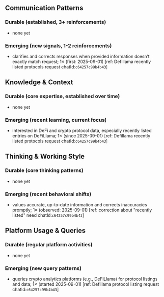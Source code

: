 ## Communication Patterns
### Durable (established, 3+ reinforcements)
- none yet

### Emerging (new signals, 1-2 reinforcements)
- clarifies and corrects responses when provided information doesn’t exactly match request; 1× (first: 2025-09-01) [ref: Defillama recently listed protocols request chatId:`c64257c99b4b43`]

## Knowledge & Context
### Durable (core expertise, established over time)
- none yet

### Emerging (recent learning, current focus)  
- interested in DeFi and crypto protocol data, especially recently listed entries on DeFiLlama; 1× (since 2025-09-01) [ref: Defillama recently listed protocols request chatId:`c64257c99b4b43`]

## Thinking & Working Style
### Durable (core thinking patterns)
- none yet

### Emerging (recent behavioral shifts)
- values accurate, up-to-date information and corrects inaccuracies promptly; 1× (observed: 2025-09-01) [ref: correction about "recently listed" need chatId:`c64257c99b4b43`]

## Platform Usage & Queries
### Durable (regular platform activities)
- none yet

### Emerging (new query patterns)
- queries crypto analytics platforms (e.g., DeFiLlama) for protocol listings and data; 1× (started 2025-09-01) [ref: Defillama protocol listing request chatId:`c64257c99b4b43`]